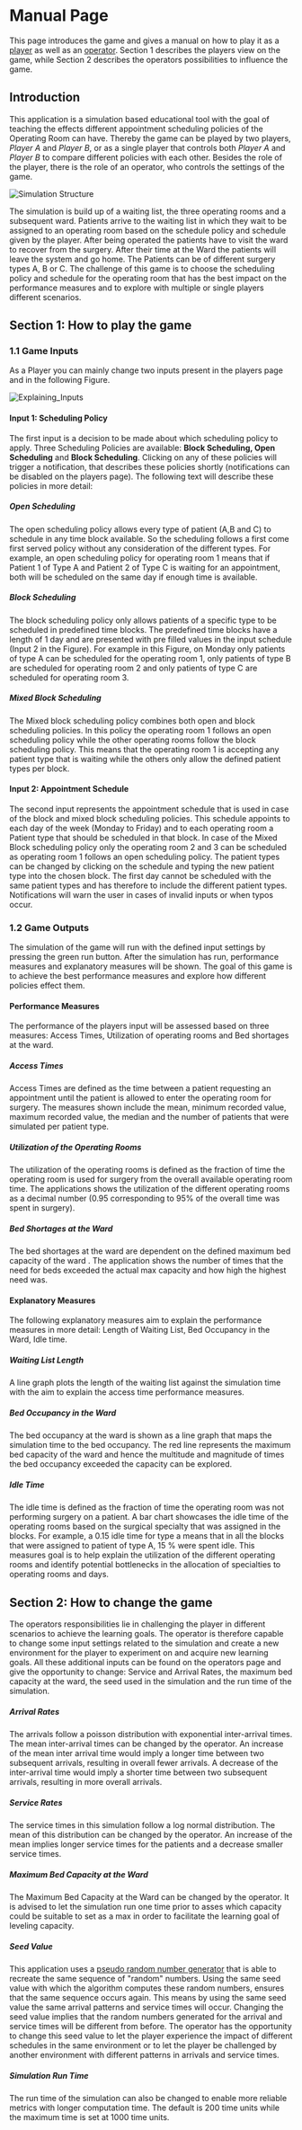 # Manual Page
This page introduces the game and gives a manual on how to play it as a [player](#Player) as well as an [operator](#Operator). Section 1 describes the players view on the game, while Section 2 describes the operators possibilities to influence the game. 
## Introduction
This application is a simulation based educational tool with the goal of teaching the effects different appointment scheduling policies of the Operating Room can have. Thereby the game can be played by two players, *Player A* and *Player B*, or as a single player that controls both *Player A* and *Player B* to compare different policies with each other. Besides the role of the player, there is the role of an operator, who controls the settings of the game. 

![Simulation Structure](Schematic_simulation.png)

The simulation is build up of a waiting list, the three operating rooms and a subsequent ward. Patients arrive to the waiting list in which they wait to be assigned to an operating room based on the schedule policy and schedule given by the player. After being operated the patients have to visit the ward to recover from the surgery. After their time at the Ward the patients will leave the system and go home. The Patients can be of different surgery types A, B or C. The challenge of this game is to choose the scheduling policy and schedule for the operating room that has the best impact on the performance measures and to explore with multiple or single players different scenarios. 


## Section 1: How to play the game 
### 1.1 Game Inputs
As a Player you can mainly change two inputs present in the players page and in the following Figure. 

![Explaining_Inputs](Explain_Inputs.png)

#### Input 1: Scheduling Policy
The first input is a decision to be made about which scheduling policy to apply. Three Scheduling Policies are available: **Block Scheduling, Open Scheduling** and **Block Scheduling**. Clicking on any of these policies will trigger a notification, that describes these policies shortly (notifications can be disabled on the players page). The following text will describe these policies in more detail:
##### ***Open Scheduling***
The open scheduling policy allows every type of patient (A,B and C) to schedule in any time block available. So the scheduling follows a first come first served policy without any consideration of the different types. For example, an open scheduling policy for operating room 1 means that if Patient 1 of Type A and Patient 2 of Type C is waiting for an appointment, both will be scheduled on the same day if enough time is available. 
##### ***Block Scheduling***
The block scheduling policy only allows patients of a specific type to be scheduled in predefined time blocks. The predefined time blocks have a length of 1 day and are presented with pre filled values in the input schedule (Input 2 in the Figure). For example in this Figure, on Monday only patients of type A can be scheduled for the operating room 1, only patients of type B are scheduled for operating room 2 and only patients of type C are scheduled for operating room 3. 
##### ***Mixed Block Scheduling***
The Mixed block scheduling policy combines both open and block scheduling policies. In this policy the operating room 1 follows an open scheduling policy while the other operating rooms follow the block scheduling policy. This means that the operating room 1 is accepting any patient type that is waiting while the others only allow the defined patient types per block. 
#### Input 2: Appointment Schedule
The second input represents the appointment schedule that is used in case of the block and mixed block scheduling policies. This schedule appoints to each day of the week (Monday to Friday) and to each operating room a Patient type that should be scheduled in that block. In case of the Mixed Block scheduling policy only the operating room 2 and 3 can be scheduled as operating room 1 follows an open scheduling policy. The patient types can be changed by clicking on the schedule and typing the new patient type into the chosen block. The first day cannot be scheduled with the same patient types  and has therefore to include the different patient types. Notifications will warn the user in cases of invalid inputs or when typos occur. 
### 1.2 Game Outputs
The simulation of the game will run with the defined input settings by pressing the green run button. After the simulation has run, performance measures and explanatory measures will be shown. The goal of this game is to achieve the best performance measures and explore how different policies effect them. 
#### Performance Measures
The performance of the players input will be assessed based on three measures: Access Times, Utilization of operating rooms and Bed shortages at the ward. 
##### ***Access Times***
Access Times are defined as the time between a patient requesting an appointment until the patient is allowed to enter the operating room for surgery. The measures shown include the mean, minimum recorded value, maximum recorded value, the median and the number of patients that were simulated per patient type. 
##### ***Utilization of the Operating Rooms***
The utilization of the operating rooms is defined as the fraction of time the operating room is used for surgery from the overall available operating room time. The applications shows the utilization of the different operating rooms as a decimal number (0.95 corresponding to 95% of the overall time was spent in surgery). 
##### ***Bed Shortages at the Ward***
The bed shortages at the ward are dependent on the defined maximum bed capacity of the ward . The application shows the number of times that the need for beds exceeded the actual max capacity and how high the highest need was. 
#### Explanatory Measures
The following explanatory measures aim to explain the performance measures in more detail: Length of Waiting List, Bed Occupancy in the Ward, Idle time. 
##### ***Waiting List Length***
A line graph plots the length of the waiting list against the simulation time with the aim to explain the access time performance measures. 
##### ***Bed Occupancy in the Ward***
The bed occupancy at the ward is shown as a line graph that maps the simulation time to the bed occupancy. The red line represents the maximum bed capacity of the ward and hence the multitude and magnitude of times the bed occupancy exceeded the capacity can be explored. 
##### ***Idle Time***
The idle time is defined as the fraction of time the operating room was not performing surgery on a patient. A bar chart showcases the idle time of the operating rooms based on the surgical specialty that was assigned in the blocks. For example, a 0.15 idle time for type a means that in all the blocks that were assigned to patient of type A, 15 % were spent idle. This measures goal is to help explain the utilization of the different operating rooms and identify potential bottlenecks in the allocation of specialties to operating rooms and days. 

## Section 2: How to change the game
The operators responsibilities lie in challenging the player in different scenarios to achieve the learning goals. The operator is therefore capable to change some input settings related to the simulation and create a new environment for the player to experiment on and acquire new learning goals. All these additional inputs can be found on the operators page and give the opportunity to change: Service and Arrival Rates, the maximum bed capacity at the ward, the seed used in the simulation and the run time of the simulation. 
##### ***Arrival Rates***
The arrivals follow a poisson distribution with exponential inter-arrival times. The mean inter-arrival times can be changed by the operator. An increase of the mean inter arrival time would imply a longer time between two subsequent arrivals, resulting in overall fewer arrivals. A decrease of the inter-arrival time would imply a shorter time between two subsequent arrivals, resulting in more overall arrivals.
##### ***Service Rates***
The service times in this simulation follow a log normal distribution. The mean of this distribution can be changed by the operator. An increase of the mean implies longer service times for the patients and a decrease smaller service times. 
##### ***Maximum Bed Capacity at the Ward***
The Maximum Bed Capacity at the Ward can be changed by the operator. It is advised to let the simulation run one time prior to asses which capacity could be suitable to set as a max in order to facilitate the learning goal of leveling capacity. 
##### ***Seed Value***
This application uses a [pseudo random number generator](https://en.wikipedia.org/wiki/Pseudorandom_number_generator) that is able to recreate the same sequence of "random" numbers. Using the same seed value with which the algorithm computes these random numbers, ensures that the same sequence occurs again. This means by using the same seed value the same arrival patterns and service times will occur. Changing the seed value implies that the random numbers generated for the arrival and service times will be different from before. The operator has the opportunity to change this seed value to let the player experience the impact of different schedules in the same environment or to let the player be challenged by another environment with different patterns in arrivals and service times. 
##### ***Simulation Run Time***
The run time of the simulation can also be changed to enable more reliable metrics with longer computation time. The default is 200 time units while the maximum time is set at 1000 time units. 








